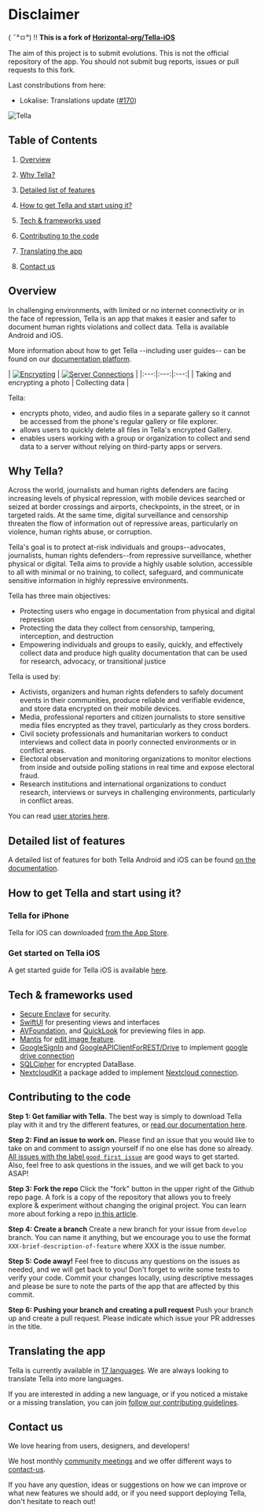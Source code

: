 Disclaimer
==========

( ˶°ㅁ°) !! **This is a fork of [Horizontal-org/Tella-iOS](https://github.com/Horizontal-org/Tella-iOS)**

The aim of this project is to submit evolutions.
This is not the official repository of the app.
You should not submit bug reports, issues or pull requests to this fork.

Last constributions from here:
-  Lokalise: Translations update ([#170](https://github.com/Horizontal-org/Tella-iOS/pull/170))

![Tella](docs/feature_image.png?raw=true "Tella")

## Table of Contents

1. [Overview](#overview)

2. [Why Tella?](#why-tella)

3. [Detailed list of features](#features)

4. [How to get Tella and start using it?](#use-tella)

5. [Tech & frameworks used](#tech-used)

6. [Contributing to the code](#contributing)

7. [Translating the app](#translating)

8. [Contact us](#contact)

## Overview <a id="overview"></a>

In challenging environments, with limited or no internet connectivity or in the face of repression, Tella is an app that makes it easier and safer to document human rights violations and collect data. Tella is available Android and iOS. 

More information about how to get Tella --including user guides-- can be found on our [documentation platform](https://docs.tella-app.org/).

| [![Encrypting](docs/encrypting.gif)](https://tella-app.org/features#encryption/) | [![Server Connections](docs/connections.gif)](https://tella-app.org/for-organizations) |
|:---:|:---:|:---:|
| Taking and encrypting a photo | Collecting data |



Tella:
- encrypts photo, video, and audio files in a separate gallery so it cannot be accessed from the phone's regular gallery or file explorer.
- allows users to quickly delete all files in Tella's encrypted Gallery.
- enables users working with a group or organization to collect and send data to a server without relying on third-party apps or servers.

## Why Tella? <a id="why-tella"></a>

Across the world, journalists and human rights defenders are facing increasing levels of physical repression, with mobile devices searched or seized at border crossings and airports, checkpoints, in the street, or in targeted raids. At the same time, digital surveillance and censorship threaten the flow of information out of repressive areas, particularly on violence, human rights abuse, or corruption.

Tella's goal is to protect at-risk individuals and groups--advocates, journalists, human rights defenders--from repressive surveillance, whether physical or digital. Tella aims to provide a highly usable solution, accessible to all with minimal or no training, to collect, safeguard, and communicate sensitive information in highly repressive environments.

Tella has three main objectives:

- Protecting users who engage in documentation from physical and digital repression
- Protecting the data they collect from censorship, tampering, interception, and destruction
- Empowering individuals and groups to easily, quickly, and effectively collect data and produce high quality documentation that can be used for research, advocacy, or transitional justice

Tella is used by:

- Activists, organizers and human rights defenders to safely document events in their communities, produce reliable and verifiable evidence, and store data encrypted on their mobile devices.
- Media, professional reporters and citizen journalists to store sensitive media files encrypted as they travel, particularly as they cross borders.
- Civil society professionals and humanitarian workers to conduct interviews and collect data in poorly connected environments or in conflict areas.
- Electoral observation and monitoring organizations to monitor elections from inside and outside polling stations in real time and expose electoral fraud.
- Research institutions and international organizations to conduct research, interviews or surveys in challenging environments, particularly in conflict areas.

You can read [user stories here](https://tella-app.org/user-stories).


## Detailed list of features <a id="features"></a>

A detailed list of features for both Tella Android and iOS can be found [on the documentation](https://tella-app.org/features).


## How to get Tella and start using it? <a id="use-tella"></a>

### Tella for iPhone
Tella for iOS can downloaded [from the App Store](https://apps.apple.com/us/app/tella-document-protect/id1598152580).

### Get started on Tella iOS
A get started guide for Tella iOS is available [here](https://tella-app.org/get-started-ios).


## Tech & frameworks used <a id="tech-used"></a>
- [Secure Enclave](https://support.apple.com/guide/security/secure-enclave-overview-sec59b0b31ff/web) for security.
- [SwiftUI](https://developer.apple.com/documentation/swiftui) for presenting views and interfaces
- [AVFoundation](https://developer.apple.com/documentation/avfoundation), and [QuickLook](https://developer.apple.com/documentation/quicklook) for previewing files in app.
- [Mantis](https://github.com/guoyingtao/Mantis) for [edit image feature](https://tella-app.org/features#edit-media). 
- [GoogleSignIn](https://github.com/google/GoogleSignIn-iOS) and [GoogleAPIClientForREST/Drive](https://github.com/google/google-api-objectivec-client-for-rest) to implement [google drive connection](https://tella-app.org/g-drive)
- [SQLCipher](https://github.com/sqlcipher/sqlcipher) for encrypted DataBase. 
- [NextcloudKit](https://github.com/nextcloud/NextcloudKit) a package added to implement [Nextcloud connection](https://tella-app.org/nexcloud).


## Contributing to the code <a id="contributing"></a>

**Step 1: Get familiar with Tella.** The best way is simply to download Tella play with it and try the different features, or [read our documentation here](https://docs.tella-app.org).

**Step 2: Find an issue to work on.** Please find an issue that you would like to take on and comment to assign yourself if no one else has done so already. [All issues with the label `good first issue`](https://github.com/Horizontal-org/Tella-iOS/issues?q=is%3Aopen+is%3Aissue+label%3A%22good+first+issue%22) are good ways to get started. Also, feel free to ask questions in the issues, and we will get back to you ASAP!

**Step 3: Fork the repo** Click the "fork" button in the upper right of the Github repo page. A fork is a copy of the repository that allows you to freely explore & experiment without changing the original project. You can learn more about forking a repo [in this article](https://help.github.com/articles/fork-a-repo/).

**Step 4: Create a branch** Create a new branch for your issue from `develop` branch. You can name it anything, but we encourage you to use the format `XXX-brief-description-of-feature` where XXX is the issue number.

**Step 5: Code away!** Feel free to discuss any questions on the issues as needed, and we will get back to you! Don't forget to write some tests to verify your code. Commit your changes locally, using descriptive messages and please be sure to note the parts of the app that are affected by this commit.

**Step 6: Pushing your branch and creating a pull request** Push your branch up and create a pull request. Please indicate which issue your PR addresses in the title. 

## Translating the app <a id="translating"></a>

Tella is currently available in [17 languages](https://tella-app.org/translating-tella). We are always looking to translate Tella into more languages.

If you are interested in adding a new language, or if you noticed a mistake or a missing translation, you can join [follow our contributing guidelines](https://tella-app.org/translating-tella/#how-do-i-become-a-translator).



## Contact us <a id="contact"></a>
We love hearing from users, designers, and developers!

We host monthly [community meetings](https://tella-app.org/community-meetings) and we offer different ways to [contact-us](https://tella-app.org/contact-us).

If you have any question, ideas or suggestions on how we can improve or what new features we should add, or if you need support deploying Tella, don't hesitate to reach out!


